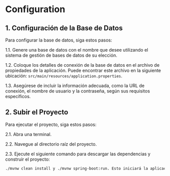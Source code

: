 # Configuration

## 1. Configuración de la Base de Datos

Para configurar la base de datos, siga estos pasos:

1.1. Genere una base de datos con el nombre que desee utilizando el sistema de gestión de bases de datos de su elección.

1.2. Coloque los detalles de conexión de la base de datos en el archivo de propiedades de la aplicación. Puede encontrar este archivo en la siguiente ubicación: `src/main/resources/application.properties`.

1.3. Asegúrese de incluir la información adecuada, como la URL de conexión, el nombre de usuario y la contraseña, según sus requisitos específicos.

## 2. Subir el Proyecto

Para ejecutar el proyecto, siga estos pasos:

2.1. Abra una terminal.

2.2. Navegue al directorio raíz del proyecto.

2.3. Ejecute el siguiente comando para descargar las dependencias y construir el proyecto:

```bash
./mvnw clean install y ./mvnw spring-boot:run. Esto iniciará la aplicación Spring Boot y estará disponible en la dirección predeterminada (generalmente http://localhost:8080).




